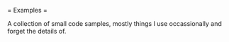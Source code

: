 = Examples =

A collection of small code samples, mostly things I use occassionally and forget the details of.

